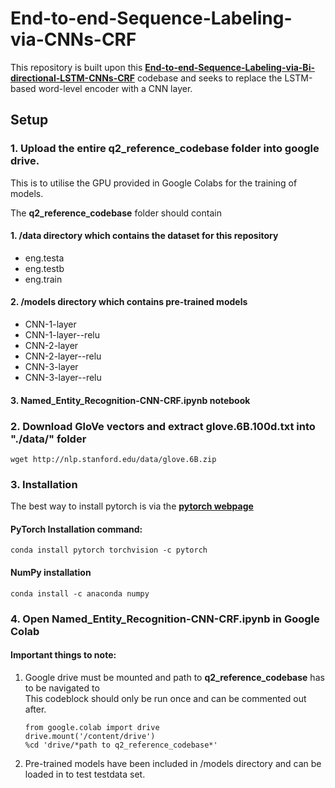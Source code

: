 # End-to-end-Sequence-Labeling-via-CNNs-CRF 

This repository is built upon this [**End-to-end-Sequence-Labeling-via-Bi-directional-LSTM-CNNs-CRF**](https://github.com/jayavardhanr/End-to-end-Sequence-Labeling-via-Bi-directional-LSTM-CNNs-CRF-Tutorial/blob/master/Named_Entity_Recognition-LSTM-CNN-CRF-Tutorial.ipynb) codebase and seeks to replace the LSTM-based word-level encoder with a CNN layer. 


## Setup 

### 1. Upload the entire **q2_reference_codebase** folder into google drive. 
This is to utilise the GPU provided in Google Colabs for the training of models. 


The **q2_reference_codebase** folder should contain 

#### 1. /data directory which contains the dataset for this repository
- eng.testa
- eng.testb
- eng.train
#### 2. /models directory which contains pre-trained models 
- CNN-1-layer
- CNN-1-layer--relu
- CNN-2-layer
- CNN-2-layer--relu
- CNN-3-layer
- CNN-3-layer--relu
#### 3. **Named_Entity_Recognition-CNN-CRF.ipynb** notebook 


### 2. Download GloVe vectors and extract glove.6B.100d.txt into "./data/" folder
`wget http://nlp.stanford.edu/data/glove.6B.zip`

### 3. Installation
The best way to install pytorch is via the [**pytorch webpage**](http://pytorch.org/)

####  PyTorch Installation command:
`conda install pytorch torchvision -c pytorch`

####  NumPy installation
`conda install -c anaconda numpy`

### 4. Open **Named_Entity_Recognition-CNN-CRF.ipynb** in Google Colab

#### **Important things to note**:
1. Google drive must be mounted and path to **q2_reference_codebase** has to be navigated to<br>
    This codeblock should only be run once and can be commented out after. 

    `from google.colab import drive`<br> 
    `drive.mount('/content/drive')`<br>
    `%cd 'drive/*path to q2_reference_codebase*'`
2. Pre-trained models have been included in /models directory and can be loaded in to test testdata set.

